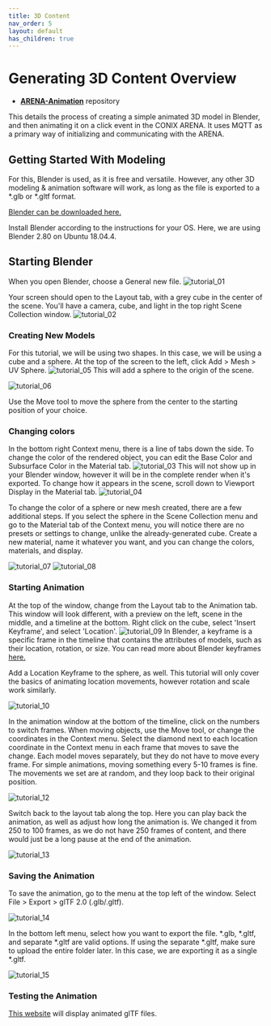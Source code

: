 ```yaml
---
title: 3D Content
nav_order: 5
layout: default
has_children: true
---
```


# Generating 3D Content Overview

- [**ARENA-Animation**](https://github.com/conix-center/ARENA-Animation) repository

This details the process of creating a simple animated 3D model in Blender, and then animating it on a click event in the CONIX ARENA. It uses MQTT as a primary way of initializing and communicating with the ARENA.

## Getting Started With Modeling
For this, Blender is used, as it is free and versatile. However, any other 3D modeling & animation software will work, as long as the file is exported to a *.glb or *.gltf format. 

[Blender can be downloaded here.](https://www.blender.org/download/)

Install Blender according to the instructions for your OS. Here, we are using Blender 2.80 on Ubuntu 18.04.4.

## Starting Blender
When you open Blender, choose a General new file. ![tutorial_01](../../assets/img/blender/tutorial_01.png)

Your screen should open to the Layout tab, with a grey cube in the center of the scene. You'll have a camera, cube, and light in the top right Scene Collection window. ![tutorial_02](../../assets/img/blender/tutorial_02.png)

### Creating New Models
For this tutorial, we will be using two shapes. In this case, we will be using a cube and a sphere. At the top of the screen to the left, click Add > Mesh > UV Sphere. ![tutorial_05](../../assets/img/blender/tutorial_05.png) This will add a sphere to the origin of the scene. 


![tutorial_06](../../assets/img/blender/tutorial_06.png) 

Use the Move tool to move the sphere from the center to the starting position of your choice. 

### Changing colors
In the bottom right Context menu, there is a line of tabs down the side. To change the color of the rendered object, you can edit the Base Color and Subsurface Color in the Material tab. ![tutorial_03](../../assets/img/blender/tutorial_03.png) This will not show up in your Blender window, however it will be in the complete render when it's exported. To change how it appears in the scene, scroll down to Viewport Display in the Material tab. ![tutorial_04](../../assets/img/blender/tutorial_04.png)

To change the color of a sphere or new mesh created, there are a few additional steps. If you select the sphere in the Scene Collection menu and go to the Material tab of the Context menu, you will notice there are no presets or settings to change, unlike the already-generated cube. Create a new material, name it whatever you want, and you can change the colors, materials, and display. 

![tutorial_07](../../assets/img/blender/tutorial_07.png) ![tutorial_08](../../assets/img/blender/tutorial_08.png)

### Starting Animation
At the top of the window, change from the Layout tab to the Animation tab. This window will look different, with a preview on the left, scene in the middle, and a timeline at the bottom. Right click on the cube, select 'Insert Keyframe', and select 'Location'. ![tutorial_09](../../assets/img/blender/tutorial_09.png) In Blender, a keyframe is a specific frame in the timeline that contains the attributes of models, such as their location, rotation, or size. You can read more about Blender keyframes [here.](https://docs.blender.org/manual/en/latest/animation/keyframes/introduction.html)

Add a Location Keyframe to the sphere, as well. This tutorial will only cover the basics of animating location movements, however rotation and scale work similarly. 

![tutorial_10](../../assets/img/blender/tutorial_10.png)

In the animation window at the bottom of the timeline, click on the numbers to switch frames. When moving objects, use the Move tool, or change the coordinates in the Context menu. Select the diamond next to each location coordinate in the Context menu in each frame that moves to save the change. Each model moves separately, but they do not have to move every frame. For simple animations, moving something every 5-10 frames is fine. The movements we set are at random, and they loop back to their original position. 

![tutorial_12](../../assets/img/blender/tutorial_12.png)

Switch back to the layout tab along the top. Here you can play back the animation, as well as adjust how long the animation is. We changed it from 250 to 100 frames, as we do not have 250 frames of content, and there would just be a long pause at the end of the animation.

![tutorial_13](../../assets/img/blender/tutorial_13.png) 

### Saving the Animation
To save the animation, go to the menu at the top left of the window. Select File > Export > glTF 2.0 (.glb/.gltf). 

![tutorial_14](../../assets/img/blender/tutorial_14.png) 

In the bottom left menu, select how you want to export the file. \*.glb, \*.gltf, and separate \*.gltf are valid options. If using the separate \*.gltf, make sure to upload the entire folder later. In this case, we are exporting it as a single \*.gltf.

![tutorial_15](../../assets/img/blender/tutorial_15.png) 

### Testing the Animation
[This website](https://gltf-viewer.donmccurdy.com/) will display animated glTF files. 
